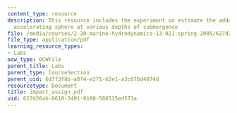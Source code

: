 ```yaml
---
content_type: resource
description: This resource includes the experiment on estimate the added mass of an
  accelerating sphere at various depths of submergence
file: /media/courses/2-20-marine-hydrodynamics-13-021-spring-2005/627d26ab061034919100586515ed573a_impact_assign.pdf
file_type: application/pdf
learning_resource_types:
- Labs
ocw_type: OCWFile
parent_title: Labs
parent_type: CourseSection
parent_uid: 6d7f3f8b-a8f4-e271-62e1-a3c078d4074d
resourcetype: Document
title: impact_assign.pdf
uid: 627d26ab-0610-3491-9100-586515ed573a
---
```

